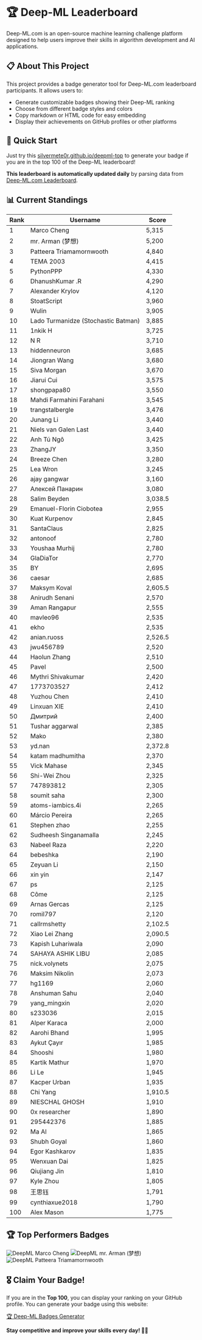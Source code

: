 # 🏆 Deep-ML Leaderboard

Deep-ML.com is an open-source machine learning challenge platform designed to help users improve their skills in algorithm development and AI applications.  

## 📋 About This Project

This project provides a badge generator tool for Deep-ML.com leaderboard participants. It allows users to:
- Generate customizable badges showing their Deep-ML ranking
- Choose from different badge styles and colors
- Copy markdown or HTML code for easy embedding
- Display their achievements on GitHub profiles or other platforms

## 🚀 Quick Start

Just try this [silvermete0r.github.io/deepml-top](https://silvermete0r.github.io/deepml-top) to generate your badge if you are in the top 100 of the Deep-ML leaderboard!

**This leaderboard is automatically updated daily** by parsing data from [Deep-ML.com Leaderboard](https://www.deep-ml.com/leaderboard).  

## 📊 Current Standings  

<!-- LEADERBOARD_START -->
| Rank | Username | Score |
|------|---------|-------|
| 1 | Marco Cheng | 5,315 |
| 2 | mr. Arman (梦想) | 5,200 |
| 3 | Patteera Triamamornwooth | 4,840 |
| 4 | ТЕМА 2003 | 4,415 |
| 5 | PythonPPP | 4,330 |
| 6 | DhanushKumar .R | 4,290 |
| 7 | Alexander Krylov | 4,120 |
| 8 | StoatScript | 3,960 |
| 9 | Wulin | 3,905 |
| 10 | Lado Turmanidze (Stochastic Batman) | 3,885 |
| 11 | 1nkik H | 3,725 |
| 12 | N R | 3,710 |
| 13 | hiddenneuron | 3,685 |
| 14 | Jiongran Wang | 3,680 |
| 15 | Siva Morgan | 3,670 |
| 16 | Jiarui Cui | 3,575 |
| 17 | shongpapa80 | 3,550 |
| 18 | Mahdi Farmahini Farahani | 3,545 |
| 19 | trangstalbergle | 3,476 |
| 20 | Junang Li | 3,440 |
| 21 | Niels van Galen Last | 3,440 |
| 22 | Anh Tú Ngô | 3,425 |
| 23 | ZhangJY | 3,350 |
| 24 | Breeze Chen | 3,280 |
| 25 | Lea Wron | 3,245 |
| 26 | ajay gangwar | 3,160 |
| 27 | Алексей Панарин | 3,080 |
| 28 | Salim Beyden | 3,038.5 |
| 29 | Emanuel-Florin Ciobotea | 2,955 |
| 30 | Kuat Kurpenov | 2,845 |
| 31 | SantaClaus | 2,825 |
| 32 | antonoof | 2,780 |
| 33 | Youshaa Murhij | 2,780 |
| 34 | GlaDiaTor | 2,770 |
| 35 | BY | 2,695 |
| 36 | caesar | 2,685 |
| 37 | Maksym Koval | 2,605.5 |
| 38 | Anirudh Senani | 2,570 |
| 39 | Aman Rangapur | 2,555 |
| 40 | mavleo96 | 2,535 |
| 41 | ekho | 2,535 |
| 42 | anian.ruoss | 2,526.5 |
| 43 | jwu456789 | 2,520 |
| 44 | Haolun Zhang | 2,510 |
| 45 | Pavel | 2,500 |
| 46 | Mythri Shivakumar | 2,420 |
| 47 | 1773703527 | 2,412 |
| 48 | Yuzhou Chen | 2,410 |
| 49 | Linxuan XIE | 2,410 |
| 50 | Дмитрий | 2,400 |
| 51 | Tushar aggarwal | 2,385 |
| 52 | Mako | 2,380 |
| 53 | yd.nan | 2,372.8 |
| 54 | katam madhumitha | 2,370 |
| 55 | Vick Mahase | 2,345 |
| 56 | Shi-Wei Zhou | 2,325 |
| 57 | 747893812 | 2,305 |
| 58 | soumit saha | 2,300 |
| 59 | atoms-iambics.4i | 2,265 |
| 60 | Márcio Pereira | 2,265 |
| 61 | Stephen zhao | 2,255 |
| 62 | Sudheesh Singanamalla | 2,245 |
| 63 | Nabeel Raza | 2,220 |
| 64 | bebeshka | 2,190 |
| 65 | Zeyuan Li | 2,150 |
| 66 | xin yin | 2,147 |
| 67 | ps | 2,125 |
| 68 | Côme | 2,125 |
| 69 | Arnas Gercas | 2,125 |
| 70 | romil797 | 2,120 |
| 71 | callrmshetty | 2,102.5 |
| 72 | Xiao Lei Zhang | 2,090.5 |
| 73 | Kapish Luhariwala | 2,090 |
| 74 | SAHAYA ASHIK LIBU | 2,085 |
| 75 | nick.volynets | 2,075 |
| 76 | Maksim Nikolin | 2,073 |
| 77 | hg1169 | 2,060 |
| 78 | Anshuman Sahu | 2,040 |
| 79 | yang_mingxin | 2,020 |
| 80 | s233036 | 2,015 |
| 81 | Alper Karaca | 2,000 |
| 82 | Aarohi Bhand | 1,995 |
| 83 | Aykut Çayır | 1,985 |
| 84 | Shooshi | 1,980 |
| 85 | Kartik Mathur | 1,970 |
| 86 | Li Le | 1,945 |
| 87 | Kacper Urban | 1,935 |
| 88 | Chi Yang | 1,910.5 |
| 89 | NIESCHAL GHOSH | 1,910 |
| 90 | 0x researcher | 1,890 |
| 91 | 295442376 | 1,885 |
| 92 | Ma Al | 1,865 |
| 93 | Shubh Goyal | 1,860 |
| 94 | Egor Kashkarov | 1,835 |
| 95 | Wenxuan Dai | 1,825 |
| 96 | Qiujiang Jin | 1,810 |
| 97 | Kyle Zhou | 1,805 |
| 98 | 王思钰 | 1,791 |
| 99 | cynthiaxue2018 | 1,790 |
| 100 | Alex Mason | 1,775 |
<!-- LEADERBOARD_END -->

## 🏆 Top Performers Badges

<!-- BADGES_START -->
![DeepML Marco Cheng](https://img.shields.io/badge/dynamic/json?url=https%3A%2F%2Fraw.githubusercontent.com%2Fsilvermete0r%2Fdeepml-top%2Fmain%2Fbadges.json&query=%24.4091c1a21900bd2c7d3f4e343acddda1.label&prefix=Rank%20&style=for-the-badge&label=%F0%9F%9A%80%20DeepML&color=blue&link=https%3A%2F%2Fwww.deep-ml.com%2Fleaderboard)
![DeepML mr. Arman (梦想)](https://img.shields.io/badge/dynamic/json?url=https%3A%2F%2Fraw.githubusercontent.com%2Fsilvermete0r%2Fdeepml-top%2Fmain%2Fbadges.json&query=%24.1247b1b5b9cd95e98d7ff7438207406f.label&prefix=Rank%20&style=for-the-badge&label=%F0%9F%9A%80%20DeepML&color=blue&link=https%3A%2F%2Fwww.deep-ml.com%2Fleaderboard)
![DeepML Patteera Triamamornwooth](https://img.shields.io/badge/dynamic/json?url=https%3A%2F%2Fraw.githubusercontent.com%2Fsilvermete0r%2Fdeepml-top%2Fmain%2Fbadges.json&query=%24.0eeb1bc570f4ebaca4c3c1d5794e9de9.label&prefix=Rank%20&style=for-the-badge&label=%F0%9F%9A%80%20DeepML&color=blue&link=https%3A%2F%2Fwww.deep-ml.com%2Fleaderboard)
<!-- BADGES_END -->

## 🎖 Claim Your Badge!  

If you are in the **Top 100**, you can display your ranking on your GitHub profile. You can generate your badge using this website:

[🏆 Deep-ML Badges Generator](https://silvermete0r.github.io/deepml-top/)

**Stay competitive and improve your skills every day! 🚀🔥**